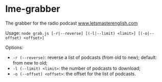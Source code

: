 # lme-grabber
The grabber for the radio podcast www.letsmasterenglish.com

Usage: `node grab.js [-r|--reverse] [(-l|--limit) <limit>] [(-o|--offset) <offset>]`

Options:
  * `-r (--reverse)`: reverse a list of podcasts (from old to new); default: from new to old;
  * `-l (--limit) <limit>`: the number of podcasts to download;
  * `-o (--offset) <offset>`: the offset for the list of podcasts.
